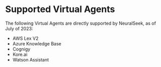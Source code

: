 # Supported Virtual Agents

The following Virtual Agents are directly supported by NeuralSeek, as of July of 2023:

- AWS Lex V2
- Azure Knowledge Base
- Cognigy
- Kore.ai
- Watson Assistant